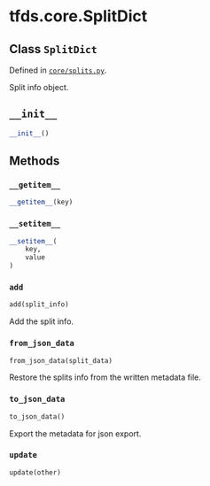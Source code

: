 <div itemscope itemtype="http://developers.google.com/ReferenceObject">
<meta itemprop="name" content="tfds.core.SplitDict" />
<meta itemprop="path" content="Stable" />
<meta itemprop="property" content="__getitem__"/>
<meta itemprop="property" content="__init__"/>
<meta itemprop="property" content="__setitem__"/>
<meta itemprop="property" content="add"/>
<meta itemprop="property" content="from_json_data"/>
<meta itemprop="property" content="to_json_data"/>
<meta itemprop="property" content="update"/>
</div>

# tfds.core.SplitDict

## Class `SplitDict`





Defined in [`core/splits.py`](https://github.com/tensorflow/datasets/tree/master/tensorflow_datasets/core/splits.py).

Split info object.

<h2 id="__init__"><code>__init__</code></h2>

``` python
__init__()
```





## Methods

<h3 id="__getitem__"><code>__getitem__</code></h3>

``` python
__getitem__(key)
```



<h3 id="__setitem__"><code>__setitem__</code></h3>

``` python
__setitem__(
    key,
    value
)
```



<h3 id="add"><code>add</code></h3>

``` python
add(split_info)
```

Add the split info.

<h3 id="from_json_data"><code>from_json_data</code></h3>

``` python
from_json_data(split_data)
```

Restore the splits info from the written metadata file.

<h3 id="to_json_data"><code>to_json_data</code></h3>

``` python
to_json_data()
```

Export the metadata for json export.

<h3 id="update"><code>update</code></h3>

``` python
update(other)
```





